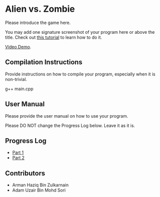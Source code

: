 # Alien vs. Zombie

Please introduce the game here.

You may add one signature screenshot of your program here or above the title. Check out [this tutorial](https://www.digitalocean.com/community/tutorials/markdown-markdown-images) to learn how to do it.

[Video Demo](https://youtu.be/xZwK9G4BOhI).

## Compilation Instructions

Provide instructions on how to compile your program, especially when it is non-trivial.



g++ main.cpp

## User Manual

Please provide the user manual on how to use your program.

Please DO NOT change the Progress Log below. Leave it as it is.

## Progress Log

- [Part 1](PART1.md)
- [Part 2](PART2.md)

## Contributors

- Arman Haziq Bin Zulkarnain
- Adam Uzair Bin Mohd Sori



